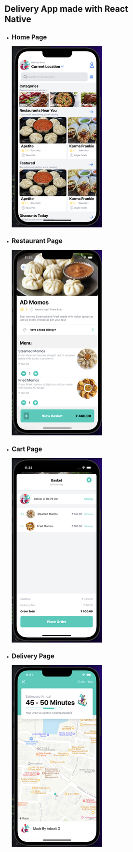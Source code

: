 <h1>Delivery App made with React Native</h1>
<p align="center">
  <ul>
    <li>
      <h2>Home Page</h2>
      <img src="https://github.com/ADlv20/Delivery-App/blob/master/assets/demo/HomePage.png" width="300" alt="Home Page" title="Home Page">
     </li>
     <li>
      <h2>Restaurant Page</h2>
      <img src="https://github.com/ADlv20/Delivery-App/blob/master/assets/demo/RestaurantPage.png" width="300" alt="Home Page" title="Home Page">
     </li>
     <li>
      <h2>Cart Page</h2>
      <img src="https://github.com/ADlv20/Delivery-App/blob/master/assets/demo/CartPage.png" width="300" alt="Home Page" title="Home Page">
     </li>
     <li>
      <h2>Delivery Page</h2>
      <img src="https://github.com/ADlv20/Delivery-App/blob/master/assets/demo/DeliveryPage.png" width="300" alt="Home Page" title="Home Page">
     </li>
  </ul>
</p>
